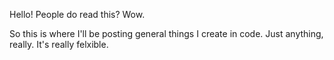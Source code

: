 Hello!
People do read this? Wow.

So this is where I'll be posting general things I create in code.
Just anything, really.
It's really felxible.

